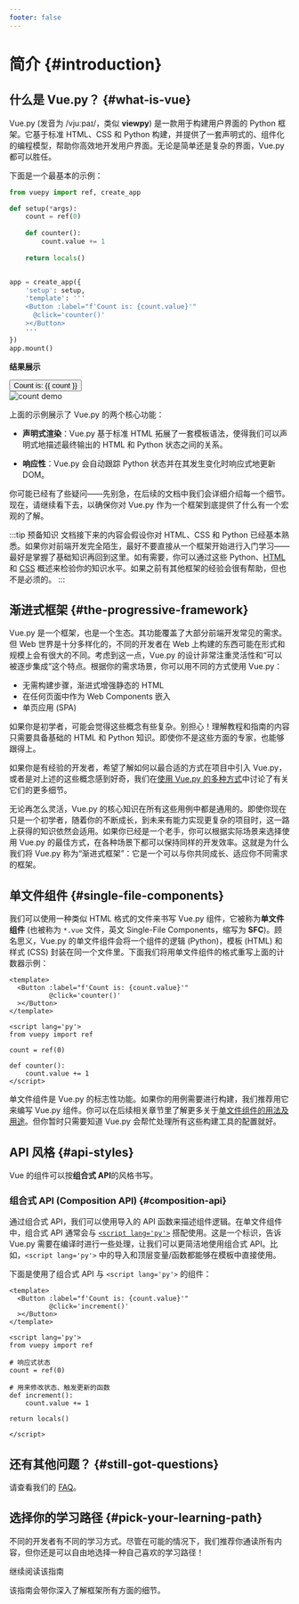 ```yaml
---
footer: false
---
```


# 简介 {#introduction}

<!--
<style src="@theme/styles/vue-mastery.css"></style>
<div class="vue-mastery-link">
  <a href="https://www.vuemastery.com/courses/" target="_blank">
    <div class="banner-wrapper">
      <img class="banner" alt="Vue Mastery banner" width="96px" height="56px" src="https://storage.googleapis.com/vue-mastery.appspot.com/flamelink/media/vuemastery-graphical-link-96x56.png" />
    </div>
    <p class="description">在 <span>VueMastery</span> 上观看视频课程学习 Vue</p>
    <div class="logo-wrapper">
        <img alt="Vue Mastery Logo" width="25px" src="https://storage.googleapis.com/vue-mastery.appspot.com/flamelink/media/vue-mastery-logo.png" />
    </div>
  </a>
</div>
-->

## 什么是 Vue.py？ {#what-is-vue}

Vue.py (发音为 /vjuːpaɪ/，类似 **viewpy**) 是一款用于构建用户界面的 Python 框架。它基于标准 HTML、CSS 和 Python 构建，并提供了一套声明式的、组件化的编程模型，帮助你高效地开发用户界面。无论是简单还是复杂的界面，Vue.py 都可以胜任。

下面是一个最基本的示例：

<!--
<div class="options-api">

```js
import { createApp } from 'vue'

createApp({
  data() {
    return {
      count: 0
    }
  }
}).mount('#app')
```

</div>
-->

<div class="composition-api">

```python
from vuepy import ref, create_app

def setup(*args):
    count = ref(0)
    
    def counter():
        count.value += 1
    
    return locals()


app = create_app({
    'setup': setup,
    'template': '''
    <Button :label="f'Count is: {count.value}'" 
      @click='counter()'
    ></Button>
    '''
})
app.mount()
```

</div>

**结果展示**

<script setup>
import { ref } from 'vue'
import { withBase } from 'vitepress'

const count = ref(0)
</script>

<div class="demo">
  <button @click="count++">
    Count is: {{ count }}
  </button>
</div>

<img :src="withBase('/images/readme-demo.gif')" alt='count demo'>

上面的示例展示了 Vue.py 的两个核心功能：

- **声明式渲染**：Vue.py 基于标准 HTML 拓展了一套模板语法，使得我们可以声明式地描述最终输出的 HTML 和 Python 状态之间的关系。

- **响应性**：Vue.py 会自动跟踪 Python 状态并在其发生变化时响应式地更新 DOM。

你可能已经有了些疑问——先别急，在后续的文档中我们会详细介绍每一个细节。现在，请继续看下去，以确保你对 Vue.py 作为一个框架到底提供了什么有一个宏观的了解。

:::tip 预备知识
文档接下来的内容会假设你对 HTML、CSS 和 Python 已经基本熟悉。如果你对前端开发完全陌生，最好不要直接从一个框架开始进行入门学习——最好是掌握了基础知识再回到这里。如有需要，你可以通过这些 Python、[HTML](https://developer.mozilla.org/zh-CN/docs/Learn/HTML/Introduction_to_HTML) 和 [CSS](https://developer.mozilla.org/zh-CN/docs/Learn/CSS/First_steps) 概述来检验你的知识水平。如果之前有其他框架的经验会很有帮助，但也不是必须的。
:::

## 渐进式框架 {#the-progressive-framework}

Vue.py 是一个框架，也是一个生态。其功能覆盖了大部分前端开发常见的需求。但 Web 世界是十分多样化的，不同的开发者在 Web 上构建的东西可能在形式和规模上会有很大的不同。考虑到这一点，Vue.py 的设计非常注重灵活性和“可以被逐步集成”这个特点。根据你的需求场景，你可以用不同的方式使用 Vue.py：

- 无需构建步骤，渐进式增强静态的 HTML
- 在任何页面中作为 Web Components 嵌入
- 单页应用 (SPA)

[//]: # (- 全栈 / 服务端渲染 &#40;SSR&#41;)
[//]: # (- Jamstack / 静态站点生成 &#40;SSG&#41;)
[//]: # (- 开发桌面端、移动端、WebGL，甚至是命令行终端中的界面)

如果你是初学者，可能会觉得这些概念有些复杂。别担心！理解教程和指南的内容只需要具备基础的 HTML 和 Python 知识。即使你不是这些方面的专家，也能够跟得上。

如果你是有经验的开发者，希望了解如何以最合适的方式在项目中引入 Vue.py，或者是对上述的这些概念感到好奇，我们在[使用 Vue.py 的多种方式](/guide/extras/ways-of-using-vue)中讨论了有关它们的更多细节。

无论再怎么灵活，Vue.py 的核心知识在所有这些用例中都是通用的。即使你现在只是一个初学者，随着你的不断成长，到未来有能力实现更复杂的项目时，这一路上获得的知识依然会适用。如果你已经是一个老手，你可以根据实际场景来选择使用 Vue.py 的最佳方式，在各种场景下都可以保持同样的开发效率。这就是为什么我们将 Vue.py 称为“渐进式框架”：它是一个可以与你共同成长、适应你不同需求的框架。

## 单文件组件 {#single-file-components}

我们可以使用一种类似 HTML 格式的文件来书写 Vue.py 组件，它被称为**单文件组件** (也被称为 `*.vue` 文件，英文 Single-File Components，缩写为 **SFC**)。顾名思义，Vue.py 的单文件组件会将一个组件的逻辑 (Python)，模板 (HTML) 和样式 (CSS) 封装在同一个文件里。下面我们将用单文件组件的格式重写上面的计数器示例：

<!--
<div class="options-api">

```vue
<script>
export default {
  data() {
    return {
      count: 0
    }
  }
}
</script>

<template>
  <button @click="count++">Count is: {{ count }}</button>
</template>

<style scoped>
button {
  font-weight: bold;
}
</style>
```

</div>
-->

<div class="composition-api">

```vue
<template>
  <Button :label="f'Count is: {count.value}'"
          @click='counter()'
  ></Button>
</template>

<script lang='py'>
from vuepy import ref

count = ref(0)

def counter():
    count.value += 1
</script>
```

</div>

单文件组件是 Vue.py 的标志性功能。如果你的用例需要进行构建，我们推荐用它来编写 Vue.py 组件。你可以在后续相关章节里了解更多关于[单文件组件的用法及用途](/guide/scaling-up/sfc)。但你暂时只需要知道 Vue.py 会帮忙处理所有这些构建工具的配置就好。

## API 风格 {#api-styles}

[//]: # (Vue 的组件可以按两种不同的风格书写：**选项式 API** 和**组合式 API**。)
Vue 的组件可以按**组合式 API**的风格书写。

[//]: # (### 选项式 API &#40;Options API&#41; {#options-api})

[//]: # ()
[//]: # (使用选项式 API，我们可以用包含多个选项的对象来描述组件的逻辑，例如 `data`、`methods` 和 `mounted`。选项所定义的属性都会暴露在函数内部的 `this` 上，它会指向当前的组件实例。)

[//]: # ()
[//]: # (```vue)

[//]: # (<script>)

[//]: # (export default {)

[//]: # (  // data&#40;&#41; 返回的属性将会成为响应式的状态)

[//]: # (  // 并且暴露在 `this` 上)

[//]: # (  data&#40;&#41; {)

[//]: # (    return {)

[//]: # (      count: 0)

[//]: # (    })

[//]: # (  },)

[//]: # ()
[//]: # (  // methods 是一些用来更改状态与触发更新的函数)

[//]: # (  // 它们可以在模板中作为事件处理器绑定)

[//]: # (  methods: {)

[//]: # (    increment&#40;&#41; {)

[//]: # (      this.count++)

[//]: # (    })

[//]: # (  },)

[//]: # ()
[//]: # (  // 生命周期钩子会在组件生命周期的各个不同阶段被调用)

[//]: # (  // 例如这个函数就会在组件挂载完成后被调用)

[//]: # (  mounted&#40;&#41; {)

[//]: # (    console.log&#40;`The initial count is ${this.count}.`&#41;)

[//]: # (  })

[//]: # (})

[//]: # (</script>)

[//]: # ()
[//]: # (<template>)

[//]: # (  <button @click="increment">Count is: {{ count }}</button>)

[//]: # (</template>)

[//]: # (```)

[//]: # ()
[//]: # ([在演练场中尝试一下]&#40;https://play.vuejs.org/#eNptkMFqxCAQhl9lkB522ZL0HNKlpa/Qo4e1ZpLIGhUdl5bgu9es2eSyIMio833zO7NP56pbRNawNkivHJ25wV9nPUGHvYiaYOYGoK7Bo5CkbgiBBOFy2AkSh2N5APmeojePCkDaaKiBt1KnZUuv3Ky0PppMsyYAjYJgigu0oEGYDsirYUAP0WULhqVrQhptF5qHQhnpcUJD+wyQaSpUd/Xp9NysVY/yT2qE0dprIS/vsds5Mg9mNVbaDofL94jZpUgJXUKBCvAy76ZUXY53CTd5tfX2k7kgnJzOCXIF0P5EImvgQ2olr++cbRE4O3+t6JxvXj0ptXVpye1tvbFY+ge/NJZt&#41;)

### 组合式 API (Composition API) {#composition-api}


通过组合式 API，我们可以使用导入的 API 函数来描述组件逻辑。在单文件组件中，组合式 API 通常会与 [`<script lang='py'>`](/api/sfc-script-setup) 搭配使用。这是一个标识，告诉 Vue.py 需要在编译时进行一些处理，让我们可以更简洁地使用组合式 API。比如，`<script lang='py'>` 中的导入和顶层变量/函数都能够在模板中直接使用。

下面是使用了组合式 API 与 `<script lang='py'>` 的组件：

```vue
<template>
  <Button :label="f'Count is: {count.value}'"
          @click='increment()'
  ></Button>
</template>

<script lang='py'>
from vuepy import ref

# 响应式状态
count = ref(0)

# 用来修改状态、触发更新的函数
def increment():
    count.value += 1

return locals()

</script>
```

[//]: # ([//]: # &#40;[在演练场中尝试一下]&#40;https://play.vuejs.org/#eNpNkMFqwzAQRH9lMYU4pNg9Bye09NxbjzrEVda2iLwS0spQjP69a+yYHnRYad7MaOfiw/tqSliciybqYDxDRE7+qsiM3gWGGQJ2r+DoyyVivEOGLrgRDkIdFCmqa1G0ms2EELllVKQdRQa9AHBZ+PLtuEm7RCKVd+ChZRjTQqwctHQHDqbvMUDyd7mKip4AGNIBRyQujzArgtW/mlqb8HRSlLcEazrUv9oiDM49xGGvXgp5uT5his5iZV1f3r4HFHvDprVbaxPhZf4XkKub/CDLaep1T7IhGRhHb6WoTADNT2KWpu/aGv24qGKvrIrr5+Z7hnneQnJu6hURvKl3ryL/ARrVkuI=&#41;&#41;)
[//]: # ()
[//]: # (### 该选哪一个？{#which-to-choose})

[//]: # ()
[//]: # (两种 API 风格都能够覆盖大部分的应用场景。它们只是同一个底层系统所提供的两套不同的接口。实际上，选项式 API 是在组合式 API 的基础上实现的！关于 Vue 的基础概念和知识在它们之间都是通用的。)

[//]: # ()
[//]: # (选项式 API 以“组件实例”的概念为中心 &#40;即上述例子中的 `this`&#41;，对于有面向对象语言背景的用户来说，这通常与基于类的心智模型更为一致。同时，它将响应性相关的细节抽象出来，并强制按照选项来组织代码，从而对初学者而言更为友好。)

[//]: # ()
[//]: # (组合式 API 的核心思想是直接在函数作用域内定义响应式状态变量，并将从多个函数中得到的状态组合起来处理复杂问题。这种形式更加自由，也需要你对 Vue 的响应式系统有更深的理解才能高效使用。相应的，它的灵活性也使得组织和重用逻辑的模式变得更加强大。)

[//]: # ()
[//]: # (在[组合式 API FAQ]&#40;/guide/extras/composition-api-faq&#41; 章节中，你可以了解更多关于这两种 API 风格的对比以及组合式 API 所带来的潜在收益。)

[//]: # ()
[//]: # (如果你是使用 Vue 的新手，这里是我们的大致建议：)

[//]: # ()
[//]: # (- 在学习的过程中，推荐采用更易于自己理解的风格。再强调一下，大部分的核心概念在这两种风格之间都是通用的。熟悉了一种风格以后，你也能够很快地理解另一种风格。)

[//]: # ()
[//]: # (- 在生产项目中：)

[//]: # ()
[//]: # (  - 当你不需要使用构建工具，或者打算主要在低复杂度的场景中使用 Vue，例如渐进增强的应用场景，推荐采用选项式 API。)

[//]: # ()
[//]: # (  - 当你打算用 Vue 构建完整的单页应用，推荐采用组合式 API + 单文件组件。)

[//]: # ()
[//]: # (在学习阶段，你不必只固守一种风格。在接下来的文档中我们会为你提供一系列两种风格的代码供你参考，你可以随时通过左上角的 **API 风格偏好**来做切换。)

## 还有其他问题？ {#still-got-questions}

请查看我们的 [FAQ](/about/faq)。

## 选择你的学习路径 {#pick-your-learning-path}

不同的开发者有不同的学习方式。尽管在可能的情况下，我们推荐你通读所有内容，但你还是可以自由地选择一种自己喜欢的学习路径！

<div class="vt-box-container next-steps">

[//]: # (  <a class="vt-box" href="/tutorial/">)
[//]: # (    <p class="next-steps-link">尝试互动教程</p>)
[//]: # (    <p class="next-steps-caption">适合喜欢边动手边学的读者。</p>)
[//]: # (  </a>)
  <a class="vt-box" :href="withBase('/guide/quick-start')">
    <p class="next-steps-link">继续阅读该指南</p>
    <p class="next-steps-caption">该指南会带你深入了解框架所有方面的细节。</p>
  </a>

[//]: # (  <a class="vt-box" href="/examples/">)
[//]: # (    <p class="next-steps-link">查看示例</p>)
[//]: # (    <p class="next-steps-caption">浏览核心功能和常见用户界面的示例。</p>)
[//]: # (  </a>)
</div>
